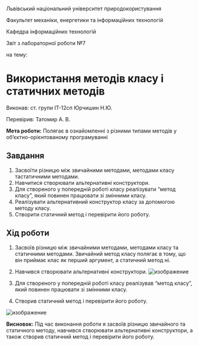 Львівський національний університет природокористування 

Факультет механіки, енергетики та інформаційних технологій 

Кафедра інформаційних технологій 

Звіт з лабораторної роботи №7 

на тему: 
# Використання методів класу і статичних методів

Виконав: ст. групи ІТ-12сп Юрчишин Н.Ю. 

Перевірив: Татомир А. В. 

**Мета роботи:** Полягає в ознайомленні з різними типами методів у об’єктно-орієнтованому програмуванні

## Завдання
1. Засвоїти різницю між звичайними методами, методами класу тастатичними методами.
2. Навчитися створювати альтернативні конструктори.
3. Для створеного у попередній роботі класу реалізувати “метод класу”, який повинен працювати зі змінними класу.
4. Реалізувати альтернативний конструктор класу за допомогою методу класу.
5. Створити статичний метод і перевірити його роботу.

## Хід роботи
1. Засвоїв різницю між звичайними методами, методами класу та статичними методами. Звичайний метод класу полягає в тому, що він приймає клас як перший аргумент, а статичний метод ні. 
2. Навчився створювати альтернативні конструктори.
![изображение](https://user-images.githubusercontent.com/101549330/169510569-2c256757-55d8-40b8-80e2-2fe5a2ff75ef.png)

3. Для створеного у попередній роботі класу реалізував “метод класу”, який повинен працювати зі змінними класу.
4. Створив статичний метод і перевірити його роботу. 

![изображение](https://user-images.githubusercontent.com/101549330/169510423-4f741833-437f-4748-86f1-0fb981abbe90.png)


**Висновок:** 
Під час виконання роботи я засвоїв різницю звичайного та статичного методу, навчився створювати альтернативні конструктори, а також створив статичний метод і перевірити його роботу.
